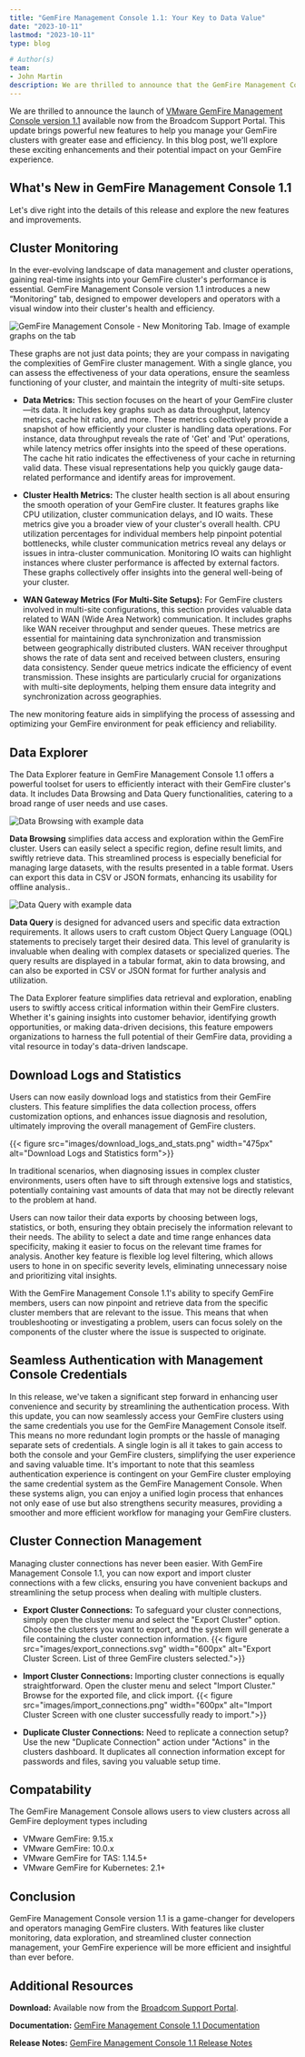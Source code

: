 ```yaml
---
title: "GemFire Management Console 1.1: Your Key to Data Value"
date: "2023-10-11"
lastmod: "2023-10-11"
type: blog

# Author(s)
team:
- John Martin
description: We are thrilled to announce that the GemFire Management Console version 1.1, is now available from the Broadcom Support Portal. This update brings powerful new features to help you manage your GemFire clusters with greater ease and efficiency.
---
```


We are thrilled to announce the launch of  [VMware GemFire Management Console version 1.1](https://support.broadcom.com/) available now from the Broadcom Support Portal. This update brings powerful new features to help you manage your GemFire clusters with greater ease and efficiency. In this blog post, we'll explore these exciting enhancements and their potential impact on your GemFire experience.

## What's New in GemFire Management Console 1.1

Let's dive right into the details of this release and explore the new features and improvements.

## Cluster Monitoring 

In the ever-evolving landscape of data management and cluster operations, gaining real-time insights into your GemFire cluster's performance is essential. GemFire Management Console version 1.1 introduces a new “Monitoring” tab, designed to empower developers and operators with a visual window into their cluster's health and efficiency.


![GemFire Management Console - New Monitoring Tab. Image of example graphs on the tab](images/monitoring.png#img)


These graphs are not just data points; they are your compass in navigating the complexities of GemFire cluster management. With a single glance, you can assess the effectiveness of your data operations, ensure the seamless functioning of your cluster, and maintain the integrity of multi-site setups. 

 *  **Data Metrics:** This section focuses on the heart of your GemFire cluster—its data. It includes key graphs such as data throughput, latency metrics, cache hit ratio, and more. These metrics collectively provide a snapshot of how efficiently your cluster is handling data operations. For instance, data throughput reveals the rate of 'Get' and 'Put' operations, while latency metrics offer insights into the speed of these operations. The cache hit ratio indicates the effectiveness of your cache in returning valid data. These visual representations help you quickly gauge data-related performance and identify areas for improvement.
    
 *  **Cluster Health Metrics:** The cluster health section is all about ensuring the smooth operation of your GemFire cluster. It features graphs like CPU utilization, cluster communication delays, and IO waits. These metrics give you a broader view of your cluster's overall health. CPU utilization percentages for individual members help pinpoint potential bottlenecks, while cluster communication metrics reveal any delays or issues in intra-cluster communication. Monitoring IO waits can highlight instances where cluster performance is affected by external factors. These graphs collectively offer insights into the general well-being of your cluster.
    
 *  **WAN Gateway Metrics (For Multi-Site Setups):** For GemFire clusters involved in multi-site configurations, this section provides valuable data related to WAN (Wide Area Network) communication. It includes graphs like WAN receiver throughput and sender queues. These metrics are essential for maintaining data synchronization and transmission between geographically distributed clusters. WAN receiver throughput shows the rate of data sent and received between clusters, ensuring data consistency. Sender queue metrics indicate the efficiency of event transmission. These insights are particularly crucial for organizations with multi-site deployments, helping them ensure data integrity and synchronization across geographies.

The new monitoring feature aids in simplifying the process of assessing and optimizing your GemFire environment for peak efficiency and reliability.

## Data Explorer

The Data Explorer feature in GemFire Management Console 1.1 offers a powerful toolset for users to efficiently interact with their GemFire cluster's data. It includes Data Browsing and Data Query functionalities, catering to a broad range of user needs and use cases.

![Data Browsing with example data](images/data_explorer_browse.png)

**Data Browsing** simplifies data access and exploration within the GemFire cluster. Users can easily select a specific region, define result limits, and swiftly retrieve data. This streamlined process is especially beneficial for managing large datasets, with the results presented in a table format. Users can export this data in CSV or JSON formats, enhancing its usability for offline analysis..



![Data Query with example data](images/data_explorer_query.png)

**Data Query** is designed for advanced users and specific data extraction requirements. It allows users to craft custom Object Query Language (OQL) statements to precisely target their desired data. This level of granularity is invaluable when dealing with complex datasets or specialized queries. The query results are displayed in a tabular format, akin to data browsing, and can also be exported in CSV or JSON format for further analysis and utilization.



The Data Explorer feature simplifies data retrieval and exploration, enabling users to swiftly access critical information within their GemFire clusters. Whether it's gaining insights into customer behavior, identifying growth opportunities, or making data-driven decisions, this feature empowers organizations to harness the full potential of their GemFire data, providing a vital resource in today's data-driven landscape.

## Download Logs and Statistics
Users can now easily download logs and statistics from their GemFire clusters. This feature simplifies the data collection process, offers customization options, and enhances issue diagnosis and resolution, ultimately improving the overall management of GemFire clusters.


{{< figure src="images/download_logs_and_stats.png" width="475px" alt="Download Logs and Statistics form">}}

In traditional scenarios, when diagnosing issues in complex cluster environments, users often have to sift through extensive logs and statistics, potentially containing vast amounts of data that may not be directly relevant to the problem at hand.

Users can now tailor their data exports by choosing between logs, statistics, or both, ensuring they obtain precisely the information relevant to their needs. The ability to select a date and time range enhances data specificity, making it easier to focus on the relevant time frames for analysis. Another key feature is flexible log level filtering, which allows users to hone in on specific severity levels, eliminating unnecessary noise and prioritizing vital insights.

With the GemFire Management Console 1.1's ability to specify GemFire members, users can now pinpoint and retrieve data from the specific cluster members that are relevant to the issue. This means that when troubleshooting or investigating a problem, users can focus solely on the components of the cluster where the issue is suspected to originate.

## Seamless Authentication with Management Console Credentials

In this release, we've taken a significant step forward in enhancing user convenience and security by streamlining the authentication process. With this update, you can now seamlessly access your GemFire clusters using the same credentials you use for the GemFire Management Console itself. This means no more redundant login prompts or the hassle of managing separate sets of credentials. A single login is all it takes to gain access to both the console and your GemFire clusters, simplifying the user experience and saving valuable time.
It's important to note that this seamless authentication experience is contingent on your GemFire cluster employing the same credential system as the GemFire Management Console. When these systems align, you can enjoy a unified login process that enhances not only ease of use but also strengthens security measures, providing a smoother and more efficient workflow for managing your GemFire clusters.

## Cluster Connection Management
Managing cluster connections has never been easier. With GemFire Management Console 1.1, you can now export and import cluster connections with a few clicks, ensuring you have convenient backups and streamlining the setup process when dealing with multiple clusters.
   
   * **Export Cluster Connections:** To safeguard your cluster connections, simply open the cluster menu and select the "Export Cluster" option. Choose the clusters you want to export, and the system will generate a file containing the cluster connection information. 
    {{< figure src="images/export_connections.svg" width="600px" alt="Export Cluster Screen.  List of three GemFire clusters selected.">}}

   * **Import Cluster Connections:** Importing cluster connections is equally straightforward. Open the cluster menu and select "Import Cluster." Browse for the exported file, and click import.
    {{< figure src="images/import_connections.png" width="600px" alt="Import Cluster Screen with one cluster successfully ready to import.">}}
    
   * **Duplicate Cluster Connections:** Need to replicate a connection setup? Use the new "Duplicate Connection" action under "Actions" in the clusters dashboard. It duplicates all connection information except for passwords and files, saving you valuable setup time.

## Compatability
The GemFire Management Console allows users to view clusters across all GemFire deployment types including

- VMware GemFire: 9.15.x
- VMware GemFire: 10.0.x
- VMware GemFire for TAS: 1.14.5+
- VMware GemFire for Kubernetes: 2.1+  

## Conclusion
GemFire Management Console version 1.1 is a game-changer for developers and operators managing GemFire clusters. With features like cluster monitoring, data exploration, and streamlined cluster connection management, your GemFire experience will be more efficient and insightful than ever before.

## Additional Resources

**Download:** Available now from the [Broadcom Support Portal](https://support.broadcom.com/).

**Documentation:** [GemFire Management Console 1.1 Documentation](https://docs.vmware.com/en/VMware-GemFire-Management-Console/1.1/gfmc/index.html)

**Release Notes:** [GemFire Management Console 1.1 Release Notes](https://docs.vmware.com/en/VMware-GemFire-Management-Console/1.1/gfmc/release_notes.html)